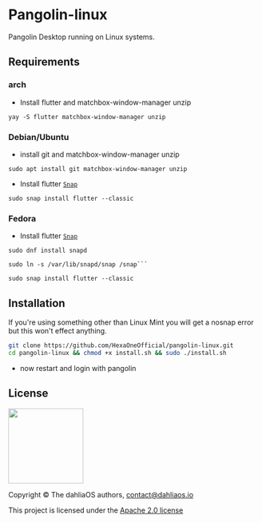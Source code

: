# Pangolin-linux
Pangolin Desktop running on Linux systems.

## Requirements

### arch

- Install flutter and matchbox-window-manager unzip
```
yay -S flutter matchbox-window-manager unzip
```
### Debian/Ubuntu

- install git and matchbox-window-manager unzip
```
sudo apt install git matchbox-window-manager unzip
```
- Install flutter [`Snap`](https://snapcraft.io/flutter)
```
sudo snap install flutter --classic
```

### Fedora

- Install flutter [`Snap`](https://snapcraft.io/flutter)
```
sudo dnf install snapd
```

```
sudo ln -s /var/lib/snapd/snap /snap```
```

```
sudo snap install flutter --classic
```

## Installation

If you're using something other than Linux Mint you will get a nosnap error but this won't effect anything.
```bash
git clone https://github.com/HexaOneOfficial/pangolin-linux.git
cd pangolin-linux && chmod +x install.sh && sudo ./install.sh
```
- now restart and login with pangolin

## License

<div align=left>
<img width="150" src="../img/logo/dahliaOS%20logo%20with%20text%20(drop%20shadow).png"/>
</div>

Copyright © The dahliaOS authors, contact@dahliaos.io

This project is licensed under the [Apache 2.0 license](../LICENSE)
